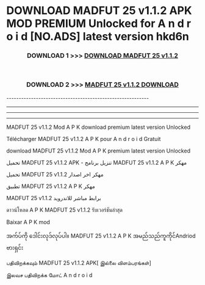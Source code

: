 # DOWNLOAD MADFUT 25 v1.1.2 APK MOD PREMIUM Unlocked for A n d r o i d [NO.ADS] latest version hkd6n 



<div align="center">

<h3>DOWNLOAD 1 >>> <a href="https://getmod2.web.app/?judul=MADFUT 25 v1.1.2">DOWNLOAD MADFUT 25 v1.1.2</a></h3><br>

<h3>DOWNLOAD 2 >>> <a href="https://getmod2.web.app/?judul=MADFUT 25 v1.1.2">MADFUT 25 v1.1.2 DOWNLOAD </a></h3>

</div>
----------------------------------------------------------

----------------------------------------------------------

----------------------------------------------------------

----------------------------------------------------------

MADFUT 25 v1.1.2 Mod A P K download premium latest version Unlocked

Télécharger MADFUT 25 v1.1.2 A P K pour A n d r o i d Gratuit

download MADFUT 25 v1.1.2 Mod A P K premium latest version Unlocked

تحميل MADFUT 25 v1.1.2 APK - تنزيل برنامج MADFUT 25 v1.1.2 A P K مهكر

تحميل MADFUT 25 v1.1.2 مهكر اخر اصدار

تطبيق MADFUT 25 v1.1.2 A P K مهكر

MADFUT 25 v1.1.2 برابط مباشر للاندرويد

ดาวน์โหลด A P K MADFUT 25 v1.1.2 รับเวอร์ชันล่าสุด

Baixar A P K mod

အက်ပ်ကို ဒေါင်းလုဒ်လုပ်ပါ။ MADFUT 25 v1.1.2 A P K အမည်သည်ကူကိုင်Andriod ဗားရှင်း

பதிவிறக்கவும் MADFUT 25 v1.1.2 APK[ இல்லை விளம்பரங்கள்] 
 
இலவச பதிவிறக்க மோட் A n d r o i d



